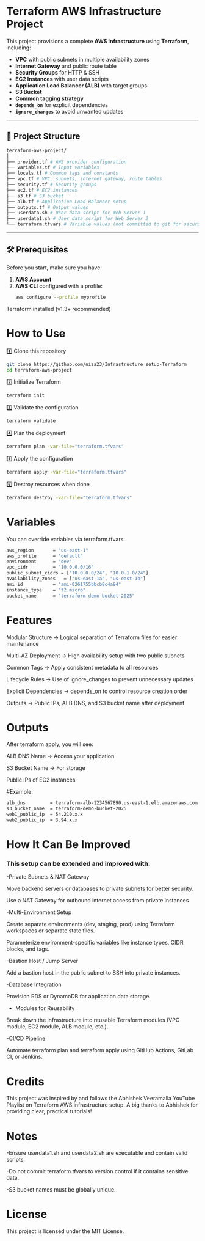 
# Terraform AWS Infrastructure Project

This project provisions a complete **AWS infrastructure** using **Terraform**, including:

- **VPC** with public subnets in multiple availability zones
- **Internet Gateway** and public route table
- **Security Groups** for HTTP & SSH
- **EC2 Instances** with user data scripts
- **Application Load Balancer (ALB)** with target groups
- **S3 Bucket**
- **Common tagging strategy**
- **`depends_on`** for explicit dependencies
- **`ignore_changes`** to avoid unwanted updates

---

## 📂 Project Structure
```bash
terraform-aws-project/
│
├── provider.tf # AWS provider configuration
├── variables.tf # Input variables
├── locals.tf # Common tags and constants
├── vpc.tf # VPC, subnets, internet gateway, route tables
├── security.tf # Security groups
├── ec2.tf # EC2 instances
├── s3.tf # S3 bucket
├── alb.tf # Application Load Balancer setup
├── outputs.tf # Output values
├── userdata.sh # User data script for Web Server 1
├── userdata1.sh # User data script for Web Server 2
└── terraform.tfvars # Variable values (not committed to git for security)
```
---

## 🛠 Prerequisites

Before you start, make sure you have:

1. **AWS Account**
2. **AWS CLI** configured with a profile:
   ```bash
   aws configure --profile myprofile 
Terraform installed (v1.3+ recommended)

# How to Use
1️⃣ Clone this repository

```bash
git clone https://github.com/niza23/Infrastructure_setup-Terraform
cd terraform-aws-project

```
2️⃣ Initialize Terraform

```bash
terraform init
```

3️⃣ Validate the configuration

```bash
terraform validate
```

4️⃣ Plan the deployment

```bash
terraform plan -var-file="terraform.tfvars"
```

5️⃣ Apply the configuration

```bash
terraform apply -var-file="terraform.tfvars"
```

6️⃣ Destroy resources when done

```bash
terraform destroy -var-file="terraform.tfvars"
```

# Variables
You can override variables via terraform.tfvars:

```bash
aws_region       = "us-east-1"
aws_profile      = "default"
environment      = "dev"
vpc_cidr         = "10.0.0.0/16"
public_subnet_cidrs = ["10.0.0.0/24", "10.0.1.0/24"]
availability_zones   = ["us-east-1a", "us-east-1b"]
ami_id           = "ami-0261755bbcb8c4a84"
instance_type    = "t2.micro"
bucket_name      = "terraform-demo-bucket-2025"
```

# Features
Modular Structure → Logical separation of Terraform files for easier maintenance

Multi-AZ Deployment → High availability setup with two public subnets

Common Tags → Apply consistent metadata to all resources

Lifecycle Rules → Use of ignore_changes to prevent unnecessary updates

Explicit Dependencies → depends_on to control resource creation order

Outputs → Public IPs, ALB DNS, and S3 bucket name after deployment

# Outputs
After terraform apply, you will see:

ALB DNS Name → Access your application

S3 Bucket Name → For storage

Public IPs of EC2 instances

#Example:

```bash
alb_dns         = terraform-alb-1234567890.us-east-1.elb.amazonaws.com
s3_bucket_name  = terraform-demo-bucket-2025
web1_public_ip  = 54.210.x.x
web2_public_ip  = 3.94.x.x
```
# How It Can Be Improved
### This setup can be extended and improved with:

-Private Subnets & NAT Gateway

Move backend servers or databases to private subnets for better security.

Use a NAT Gateway for outbound internet access from private instances.

-Multi-Environment Setup

Create separate environments (dev, staging, prod) using Terraform workspaces or separate state files.

Parameterize environment-specific variables like instance types, CIDR blocks, and tags.

-Bastion Host / Jump Server

Add a bastion host in the public subnet to SSH into private instances.

-Database Integration

Provision RDS or DynamoDB for application data storage.

- Modules for Reusability

Break down the infrastructure into reusable Terraform modules (VPC module, EC2 module, ALB module, etc.).

-CI/CD Pipeline

Automate terraform plan and terraform apply using GitHub Actions, GitLab CI, or Jenkins.

# Credits
This project was inspired by and follows the Abhishek Veeramalla YouTube Playlist on Terraform AWS infrastructure setup. 
A big thanks to Abhishek for providing clear, practical tutorials!

# Notes
-Ensure userdata1.sh and userdata2.sh are executable and contain valid scripts.

-Do not commit terraform.tfvars to version control if it contains sensitive data.

-S3 bucket names must be globally unique.

# License
This project is licensed under the MIT License.
